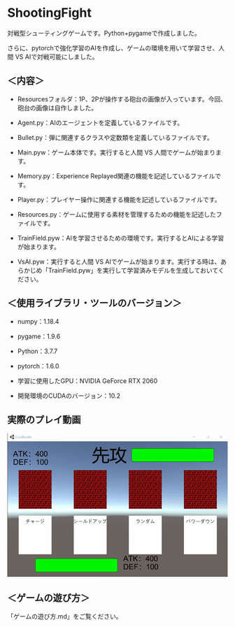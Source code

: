 # ShootingFight

対戦型シューティングゲームです。Python+pygameで作成しました。

さらに、pytorchで強化学習のAIを作成し、ゲームの環境を用いて学習させ、人間 VS AIで対戦可能にしました。

## ＜内容＞
- Resourcesフォルダ：1P、2Pが操作する砲台の画像が入っています。今回、砲台の画像は自作しました。

- Agent.py：AIのエージェントを定義しているファイルです。

- Bullet.py：弾に関連するクラスや定数類を定義しているファイルです。

- Main.pyw：ゲーム本体です。実行すると人間 VS 人間でゲームが始まります。

- Memory.py：Experience Replayed関連の機能を記述しているファイルです。

- Player.py：プレイヤー操作に関連する機能を記述しているファイルです。

- Resources.py：ゲームに使用する素材を管理するための機能を記述したファイルです。

- TrainField.pyw：AIを学習させるための環境です。実行するとAIによる学習が始まります。

- VsAI.pyw：実行すると人間 VS AIでゲームが始まります。実行する時は、あらかじめ「TrainField.pyw」を実行して学習済みモデルを生成しておいてください。

## ＜使用ライブラリ・ツールのバージョン＞
- numpy：1.18.4

- pygame：1.9.6

- Python：3.7.7

- pytorch：1.6.0

- 学習に使用したGPU：NVIDIA GeForce RTX 2060

- 開発環境のCUDAのバージョン：10.2

## 実際のプレイ動画

![Demoplay](https://github.com/BraveDragon/AI-CardBattle/blob/master/DemoPlay.gif)

## ＜ゲームの遊び方＞
「ゲームの遊び方.md」をご覧ください。
